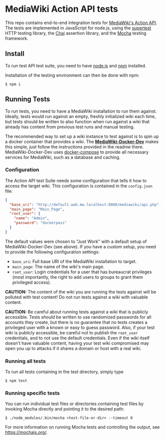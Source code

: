 # MediaWiki Action API tests

This repo contains end-to-end integration tests for [MediaWiki's Action API](https://www.mediawiki.org/wiki/API).
The tests are implemented in JavaScript for node.js, using the
[supertest](https://www.npmjs.com/package/supertest)
HTTP testing library, the [Chai](https://www.npmjs.com/package/chai) assertion
library, and the [Mocha](https://www.npmjs.com/package/mocha) testing framework.

## Install
To run test API test suite, you need to have [node.js](https://nodejs.org/)
and [npm](https://www.npmjs.com/) installed.

Installation of the testing environment can then be done with npm:

    $ npm i

## Running Tests

To run tests, you need to have a MediaWiki installation to run them against.
Ideally, tests would run against an empty, freshly initialized wiki each time,
but tests should be written to also function when run against a wiki that
already has content from previous test runs and manual testing.

The recommended way to set up a wiki instance to test against is to spin up a
docker container that provides a wiki.
The **[MediaWiki-Docker-Dev](https://github.com/addshore/mediawiki-docker-dev)**
makes this simple, just follow the instructions provided in the readme there.
MediaWiki-Docker-Dev uses [docker-compose](https://docs.docker.com/compose/)
to provide all necessary services for MediaWiki, such as a database and caching.

### Configuration

The Action API test Suite needs some configuration that tells it how to access
the target wiki. This configuration is contained in the `config.json` file:

```json
{
  "base_uri": "http://default.web.mw.localhost:8080/mediawiki/api.php",
  "main_page": "Main_Page",
  "root_user": {
    "name": "Admin",
    "password": "dockerpass"
  }
}
```

The default values were chosen to "Just Work" with a default setup of
MediaWiki-Docker-Dev (see above).
If you have a custom setup, you need to provide the following configuration settings:

* `base_uri`: Full base URI of the MediaWiki installation to target.
* `main_page`: The name of the wiki's main page.
* `root_user`: Login credentials for a user that has bureaucrat privileges
(most importantly, the right to add users to groups to grant them privileged access).

**CAUTION:** The content of the wiki you are running the tests against will be
polluted with test content! Do not run tests against a wiki with valuable content.

**CAUTION:** Be careful about running tests against a wiki that is publicly
accessible.
Tests *should* be written to use randomized passwords for all accounts they
create, but there is no guarantee that no tests creates a privileged user with
a known or easy to guess password. Also, if your test wiki is publicly accessible,
be careful not to publish the `root_user` credentials, and to not use the default
credentials.
Even if the wiki itself doesn't have valuable content, having your test wiki
compromised may open you up to attacks if it shares a domain or host with a real
wiki.

### Running all tests
To run all tests containing in the test directory, simply type

    $ npm test

### Running specific tests
You can run individual test files or directories containing test files by
invoking Mocha directly and pointing it to the desired path:

    $ ./node_modules/.bin/mocha <test-file-or-dir> --timeout 0

For more information on running Mocha tests and controlling the output,
see https://mochajs.org/.
